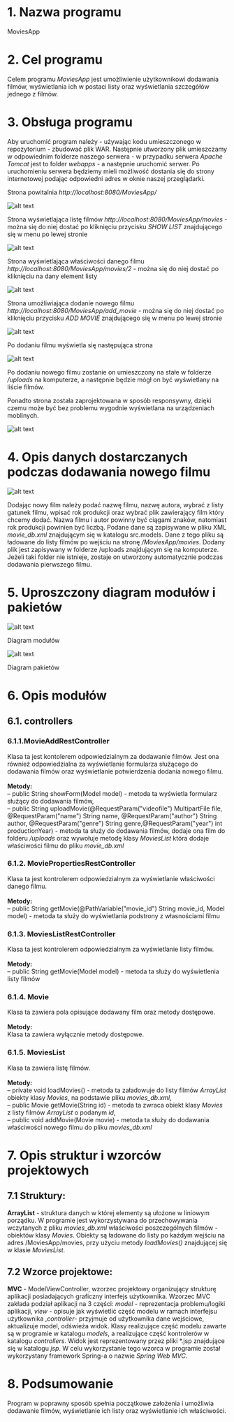 # 1. Nazwa programu
MoviesApp

# 2. Cel programu
Celem programu *MoviesApp* jest umożliwienie użytkownikowi dodawania filmów, wyświetlania ich w postaci listy oraz wyświetlania 
szczegółów jednego z filmów.

# 3. Obsługa programu
Aby uruchomić program należy - używając kodu umieszczonego w repozytorium - zbudować plik WAR. Następnie utworzony plik umieszczamy w 
odpowiednim folderze naszego serwera - w przypadku serwera *Apache Tomcat* jest to folder *webapps* - a następnie uruchomić serwer. Po
uruchomieniu serwera będziemy mieli możliwość dostania się do strony internetowej podając odpowiedni adres w oknie naszej przeglądarki.


Strona powitalnia *http://localhost:8080/MoviesApp/*

![alt text](https://github.com/kubabar1/MoviesApp/blob/master/readme_images/welcome_view.png "Strona powitalnia")

Strona wyświetlająca listę filmów *http://localhost:8080/MoviesApp/movies* - można się do niej dostać po kliknięciu przycisku 
*SHOW LIST* znajdującego się w menu po lewej stronie

![alt text](https://github.com/kubabar1/MoviesApp/blob/master/readme_images/list_view.png "Lista filmów")

Strona wyświetlająca właściwości danego filmu *http://localhost:8080/MoviesApp/movies/2* - można się do niej dostać po kliknięciu 
na dany element listy

![alt text](https://github.com/kubabar1/MoviesApp/blob/master/readme_images/properties_view.png "Właściwości filmu")

Strona umożliwiająca dodanie nowego filmu *http://localhost:8080/MoviesApp/add_movie* - można się do niej dostać po kliknięciu 
przycisku *ADD MOVIE* znajdującego się w menu po lewej stronie

![alt text](https://github.com/kubabar1/MoviesApp/blob/master/readme_images/add_movie_view.png "Dodawanie filmu")

Po dodaniu filmu wyświetla się następująca strona

![alt text](https://github.com/kubabar1/MoviesApp/blob/master/readme_images/movie_add_confirm_view.png "Dodawanie filmu")

Po dodaniu nowego filmu zostanie on umieszczony na stałe w folderze */uploads* na komputerze, a następnie będzie mógł on być wyświetlany na 
liście filmów.

Ponadto strona została zaprojektowana w sposób responsywny, dzięki czemu może być bez problemu wygodnie wyświetlana na urządzeniach moblinych.

![alt text](https://github.com/kubabar1/MoviesApp/blob/master/readme_images/responsive_view.png "Responsywność")


# 4. Opis danych dostarczanych podczas dodawania nowego filmu

![alt text](https://github.com/kubabar1/MoviesApp/blob/master/readme_images/add_movie_view.png "Dodawanie filmu")

Dodając nowy film należy podać nazwę filmu, nazwę autora, wybrać z listy gatunek filmu, wpisać rok produkcji oraz wybrać plik zawierający 
film który chcemy dodać. Nazwa filmu i autor powinny być ciągami znaków, natomiast rok produkcji powinien być liczbą. Podane dane są
zapisywane w pliku XML *movie_db.xml* znajdującym się w katalogu src.models. Dane z tego pliku są ładowane do listy filmów po wejściu na
stronę */MoviesApp/movies*. Dodany plik jest zapisywany w folderze /uploads znajdującym się na komputerze. Jeżeli taki folder nie 
istnieje, zostaje on utworzony automatycznie podczas dodawania pierwszego filmu. 


# 5. Uproszczony diagram modułów i pakietów
![alt text](https://github.com/kubabar1/MoviesApp/blob/master/readme_images/class_diagram.png "Diagram modułów")

Diagram modułów

![alt text](https://github.com/kubabar1/MoviesApp/blob/master/readme_images/package_diagram.png "Diagram pakietów")

Diagram pakietów


# 6. Opis modułów 
## 6.1. controllers
### 6.1.1.MovieAddRestController
Klasa ta jest kontolerem odpowiedzialnym za dodawanie filmów. Jest ona również odpowiedzialna za wyświetlanie formularza 
służącego do dodawania filmów oraz wyświetlanie potwierdzenia dodania nowego filmu.<br/><br/>
**Metody:**<br/>
– public String showForm(Model model) - metoda ta wyświetla formularz służący do dodawania filmów,<br/>
– public String uploadMovie(@RequestParam("videofile") MultipartFile file, @RequestParam("name") String name,
@RequestParam("author") String author, @RequestParam("genre") String genre,@RequestParam("year") int productionYear) - 
metoda ta służy do dodawania filmów, dodaje ona film do folderu */uploads* oraz wywołuje metodę klasy *MoviesList* która dodaje 
właściwości filmu do pliku *movie_db.xml*<br/>

### 6.1.2. MoviePropertiesRestController
Klasa ta jest kontrolerem odpowiedzialnym za wyświetlanie właściwości danego filmu.<br/><br/>
**Metody:**<br/>
– public String getMovie(@PathVariable("movie_id") String movie_id, Model model) - metoda ta służy do wyświetlania podstrony z 
własnościami filmu<br/>

### 6.1.3. MoviesListRestController
Klasa ta jest kontrolerem odpowiedzialnym za wyświetlanie listy filmów.<br/><br/>
**Metody:**<br/>
– public String getMovie(Model model) - metoda ta służy do wyświetlenia listy filmów<br/>

### 6.1.4. Movie
Klasa ta zawiera pola opisujące dodawany film oraz metody dostępowe.<br/><br/>
**Metody:**<br/>
Klasa ta zawiera wyłącznie metody dostępowe.<br/>

### 6.1.5. MoviesList
Klasa ta zawiera listę filmów.<br/><br/>
**Metody:**<br/>
– private void loadMovies()  - metoda ta załadowuje do listy filmów *ArrayList* obiekty klasy *Movies*, na podstawie pliku 
*movies_db.xml*,<br/>
– public Movie getMovie(String id) - metoda ta zwraca obiekt klasy *Movies* z listy filmów *ArrayList* o podanym *id*, <br/>
– public void addMovie(Movie movie) - metoda ta służy do dodawania właściwości nowego filmu do pliku *movies_db.xml*<br/>

# 7. Opis struktur i wzorców projektowych
## 7.1 Struktury:
**ArrayList** - struktura danych w której elementy są ułożone w liniowym porządku. W programie jest wykorzystywana do przechowywania
wczytanych z pliku *movies_db.xml* właściwości poszczególnych filmów - obiektów klasy *Movies*. Obiekty są ładowane do listy po każdym
wejściu na adres /MoviesApp/movies, przy użyciu metody *loadMovies()* znajdującej się w klasie *MoviesList*.

## 7.2 Wzorce projektowe:
**MVC** - ModelViewController, wzorzec projektowy organizujący strukturę aplikacji posiadających graficzny interfejs użytkownika. Wzorzec
MVC zakłada podział aplikacji na 3 części: *model* - reprezentacja problemu/logiki aplikacji, *view* - opisuje jak wyświetlić część
modelu w ramach interfejsu użytkownika ,*controller*- przyjmuje od użytkownika dane wejściowe, aktualizuje model, odświeża widok. Klasy 
realizujące część modelu zawarte są w programie w katalogu *models*, a realizujące część kontrolerów w katalogu *controllers*. Widok
jest reprezentowany przez pliki *.jsp znajdujące się w katalogu *jsp*. W celu wykorzystanie tego wzorca w programie został wykorzystany
framework Spring-a o nazwie *Spring Web MVC*.

# 8. Podsumowanie
Program w poprawny sposób spełnia początkowe założenia i umożliwia dodawanie filmów, wyświetlanie ich listy oraz wyświetlanie 
ich właściwości.

